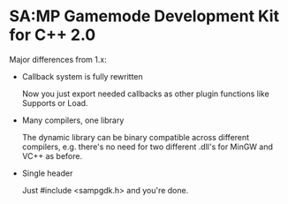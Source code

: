 SA:MP Gamemode Development Kit for C++ 2.0
==========================================

Major differences from 1.x:

*    Callback system is fully rewritten

     Now you just export needed callbacks as other plugin functions like Supports or Load.
     
     
*    Many compilers, one library 
    
     The dynamic library can be binary compatible across different compilers, e.g. there's no need for two 
     different .dll's for MinGW and VC++ as before.  
                                   

*    Single header 
  
     Just #include <sampgdk.h> and you're done.
